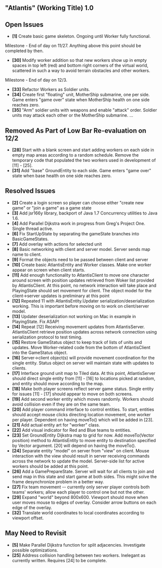 "Atlantis" (Working Title) 1.0
------------------------------

Open Issues
-----------
- **[1]** Create basic game skeleton. Ongoing until Worker fully functional.

Milestone - End of day on 11/27. Anything above this point should be completed by then.

	
- **[30]** Modify worker addition so that new workers show up in empty spaces in top left (red) and
           bottom right corners of the virtual world, scattered in such a way to avoid terrain obstacles
           and other workers.

Milestone - End of day on 12/3.

- **[33]** Refactor Workers as Soldier units.
- **[34]** Create first "floating" unit, MotherShip submarine, one per side. Game enters "game over" state when
           MotherShip health on one side reaches zero.
- **[35]** "Arm" soldier units with weapons and enable "attack" order. Soldier units may attack each other or
           the MotherShip submarine.
...
 

Removed As Part of Low Bar Re-evaluation on 12/2
------------------------------------------------
- **[28]** Start with a blank screen and start adding workers on each side in empty map areas according 
           to a random schedule. Remove the temporary code that populated the two workers used in development of
           [11] - [25].
- **[31]** Add "base" GroundEntity to each side. Game enters "game over" state when base health on one side 
		   reaches zero.


Resolved Issues 
---------------
- **[2]** Create a login screen so player can choose either "create new game" or "join a game" as a game state
- **[3]** Add jsr166y library, backport of Java 1.7 Concurrency utilities to Java 1.6. 
- **[4]** Add Parallel Dijkstra work in progress from Greg's Project One. Single thread active.
- **[6]** Fix StartUpState by separating the gameState branches into BasicGameStates.
- **[7]** Add overlay with actions for selected unit
- **[8]** Basic networking with client and server model. Server sends map name to client.
- **[9]** Format the objects need to be passed between client and server
- **[10]** Create basic AtlantisEntity and Worker classes. Make one worker appear on screen when
           client starts.
- **[11]** Add enough functionality to AtlantisClient to move one character around screen with position
           updates retrieved from Woker list provided by AtlantisClient. At this point, no network
           interaction will take place and PlayingState should set movement for client. The object
           model for the client->server updates is preliminary at this point
- **[12]** Repeated 11 with AtlantisEntity.Updater serialization/deserialization working. This is important
           before moving on to work on client/server model.
- **[13]** Updater deserialization not working on Mac in example in PlayingState. Fix ASAP! 
- **[14]** Repeat [12] Receiving movement updates from AtlantisServer. AtlantisClient retrieve position updates 
	       across network connection using serialization protocol to test timing.
- **[15]** Restore GameStatus object to keep track of lists of units and updates. Move Worker-related
           code from the bottom of AtlantisClient into the GameStatus object.
- **[16]** Server->client object(s) will provide movement coordination for the single entity. Status object on
		   server will maintain state with updates to clients.
- **[17]** Interface ground unit map to Tiled data. At this point, AtlantisServer should direct
		   single entity from [11] - [16] to locations picked at random, and entity should move
		   according to the map.
- **[18]** Make both player screens reflect server game status. Single entity for issues [11] - [17] 
		   should appear to move on both screens.
- **[19]** Add second worker entity which moves randomly. Workers should avoid collision even if they 
		   are on the same team.
- **[20]** Add player command interface to control entities. To start, entities should accept mouse 
		   clicks directing location movement, one worker per player. Dependent on having moveTo()
		   which will be added in [23].
- **[21]** Add actual entity art for "worker" class.
- **[22]** Add visual indicator for Red and Blue teams to entities.
- **[23]** Set GroundEntity Dijkstra map to grid for now. Add moveTo(Vector position) method
           to AtlantisEntity to move entity to destination specified by Vector argument. [20] will 
           depend on having the moveTo().
- **[24]** Separate entity "model" on server from "view" on client. Mouse interaction with the view should 
           result in server receiving commands across the network to update the model. Server-side list for
           active workers should be added at this point.
- **[26]** Add a GamePrepareState. Server will wait for all clients to join and send map in this state 
		   and start game at both sides. This might solve the frame desynchronize problem in a better way.
- **[27]** Fix team movement -- currently only server player controls both teams' workers;
		   allow each player to control one but not the other.
- **[29]** Expand "world" beyond 800x600. Viewport should move when user moves mouse to edges of
           overlay. Consider arrow buttons on each edge of the overlay.
- **[32]** Translate world coordinates to local coordinates according to viewport offset. 
		
May Need to Revisit
-------------------
- **[5]** Make Parallel Dijkstra function for split adjacencies. Investigate possible optimizations.
- **[25]** Address collision handling between two workers. Inelegant as currently written. Requires [24] to
           be complete.	
